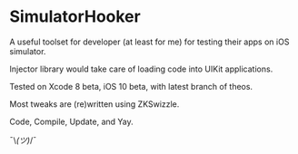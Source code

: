 SimulatorHooker
==========

A useful toolset for developer (at least for me) for testing their apps on iOS simulator.

Injector library would take care of loading code into UIKit applications.

Tested on Xcode 8 beta, iOS 10 beta, with latest branch of theos.

Most tweaks are (re)written using ZKSwizzle.

Code, Compile, Update, and Yay.

¯\\_(ツ)_/¯